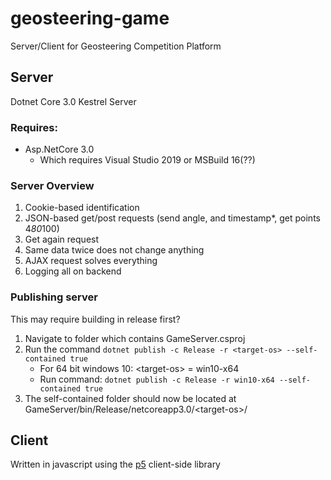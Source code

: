 # geosteering-game

Server/Client for Geosteering Competition Platform

## Server
Dotnet Core 3.0 Kestrel Server

### Requires:
* Asp.NetCore 3.0
  * Which requires Visual Studio 2019 or MSBuild 16(??)

### Server Overview
1.	Cookie-based identification
2.	JSON-based get/post requests (send angle, and timestamp*, get points 4*80*100)
3.	Get again request
4.	Same data twice does not change anything
5.	AJAX request solves everything
6.	Logging all on backend 

### Publishing server
This may require building in release first?
1. Navigate to folder which contains GameServer.csproj
2. Run the command `dotnet publish -c Release -r <target-os> --self-contained true`
   * For 64 bit windows 10: \<target-os> = win10-x64
   * Run command:  `dotnet publish -c Release -r win10-x64 --self-contained true`
3. The self-contained folder should now be located at GameServer/bin/Release/netcoreapp3.0/\<target-os>/

## Client
Written in javascript using the [p5](https://p5js.org/) client-side library



